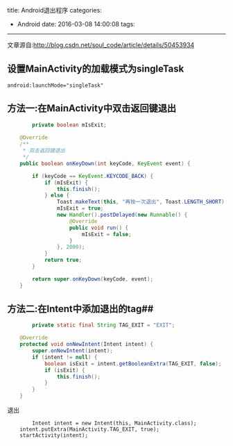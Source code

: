 title: Android退出程序
categories:
  - Android
date: 2016-03-08 14:00:08
tags:
---

文章源自:http://blog.csdn.net/soul_code/article/details/50453934

## 设置MainActivity的加载模式为singleTask ##
```
android:launchMode="singleTask"
```

## 方法一:在MainActivity中双击返回键退出 ## 
```java
		private boolean mIsExit;
		
    @Override
    /**
     * 双击返回键退出
     */
    public boolean onKeyDown(int keyCode, KeyEvent event) {

        if (keyCode == KeyEvent.KEYCODE_BACK) {
            if (mIsExit) {
                this.finish();
            } else {
                Toast.makeText(this, "再按一次退出", Toast.LENGTH_SHORT).show();
                mIsExit = true;
                new Handler().postDelayed(new Runnable() {
                    @Override
                    public void run() {
                        mIsExit = false;
                    }
                }, 2000);
            }
            return true;
        }

        return super.onKeyDown(keyCode, event);
    }
```

## 方法二:在Intent中添加退出的tag##
```java
		private static final String TAG_EXIT = "EXIT";

    @Override
    protected void onNewIntent(Intent intent) {
        super.onNewIntent(intent);
        if (intent != null) {
            boolean isExit = intent.getBooleanExtra(TAG_EXIT, false);
            if (isExit) {
                this.finish();
            }
        }
    }
```

退出
```
		Intent intent = new Intent(this, MainActivity.class);
    intent.putExtra(MainActivity.TAG_EXIT, true);
    startActivity(intent);
```